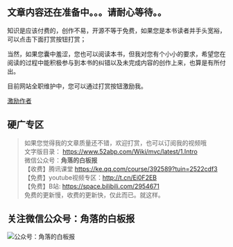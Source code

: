  ## 文章内容还在准备中。。。请耐心等待。。 

知识是应该付费的，创作不易，开源不等于免费，如果您是本书读者并手头宽裕，可以点击下面打赏按钮打赏；

当然，如果您囊中羞涩，您也可以阅读本书，但我对您有个小小的要求，希望您在阅读的过程中能积极参与到本书的纠错以及未完成内容的创作上来，也算是有所付出。
 
 目前网站全职维护中，您可以通过打赏按钮激励我。

<span class="u-divider u-divider--xs u-divider--text">
                    <a class="btn btn-google " href="#moneyPayModal" data-modal-target="#moneyPayModal" data-modal-effect="fadein">
                        <span>激励作者</span>
                    </a>
                </span>




## 硬广专区

> 如果您觉得我的文章质量还不错，欢迎打赏，也可以订阅我的视频哦 </br>
> 文字版目录： https://www.52abp.com/Wiki/mvc/latest/1.Intro </br>
> 微信公众号：**角落的白板报** </br>
> 【收费】腾讯课堂 https://ke.qq.com/course/392589?tuin=2522cdf3 </br>
> 【免费】youtube视频专区：http://t.cn/Ei0F2EB </br>
>【免费】B站: https://space.bilibili.com/2954671 </br>
>免费的更新慢，收费的更新快，仅此而已。就这样。 </br>


## 关注微信公众号：角落的白板报
![公众号：角落的白板报](https://upload-images.jianshu.io/upload_images/1979022-f19c505c18160c16.png)

